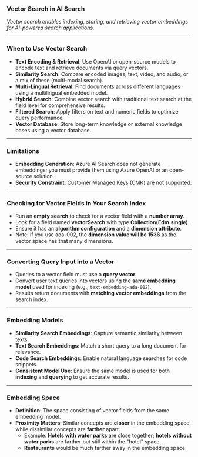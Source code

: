 ### **Vector Search in AI Search**
*Vector search enables indexing, storing, and retrieving vector embeddings for AI-powered search applications.*

---

### **When to Use Vector Search**
- **Text Encoding & Retrieval**: Use OpenAI or open-source models to encode text and retrieve documents via query vectors.
- **Similarity Search**: Compare encoded images, text, video, and audio, or a mix of these (multi-modal search).
- **Multi-Lingual Retrieval**: Find documents across different languages using a multilingual embedded model.
- **Hybrid Search**: Combine vector search with traditional text search at the field level for comprehensive results.
- **Filtered Search**: Apply filters on text and numeric fields to optimize query performance.
- **Vector Database**: Store long-term knowledge or external knowledge bases using a vector database.

---

### **Limitations**
- **Embedding Generation**: Azure AI Search does not generate embeddings; you must provide them using Azure OpenAI or an open-source solution.
- **Security Constraint**: Customer Managed Keys (CMK) are not supported.

---

### **Checking for Vector Fields in Your Search Index**
- Run an **empty search** to check for a vector field with a **number array**.
- Look for a field named **vectorSearch** with type **Collection(Edm.single)**.
- Ensure it has an **algorithm configuration** and a **dimension attribute**.
- Note: If you use ada-002, the **dimension value will be 1536** as the vector space has that many dimensions.

---

### **Converting Query Input into a Vector**
- Queries to a vector field must use a **query vector**.
- Convert user text queries into vectors using the **same embedding model** used for indexing (e.g., `text-embedding-ada-002`).
- Results return documents with **matching vector embeddings** from the search index.

---

### **Embedding Models**
- **Similarity Search Embeddings**: Capture semantic similarity between texts.
- **Text Search Embeddings**: Match a short query to a long document for relevance.
- **Code Search Embeddings**: Enable natural language searches for code snippets.
- **Consistent Model Use**: Ensure the same model is used for both **indexing** and **querying** to get accurate results.

---

### **Embedding Space**
- **Definition**: The space consisting of vector fields from the same embedding model.
- **Proximity Matters**: Similar concepts are **closer** in the embedding space, while dissimilar concepts are **farther** apart.
  - Example: **Hotels with water parks** are close together; **hotels without water parks** are farther but still within the "hotel" space.
  - **Restaurants** would be much farther away in the embedding space.

